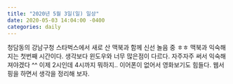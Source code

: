 ```yaml
---
title: "2020년 5월 3일(일) 일상"
date: 2020-05-03 14:04:00 -0400
categories: daily
---
```


청담동의 강남구청 스타벅스에서 새로 산 맥북과 함께 신선 놀음 중 ㅎㅎ
맥북과 익숙해지는 첫번째 시간이다.
생각보다 윈도우와 너무 많은점이 다르다.
자주자주 써서 익숙해져야겠다 ^^
이제 2시인데 4시까지 뭐하지..
이어폰이 없어서 영화보기도 힘들다.
웹서핑을 하면서 생각을 정리해 보자.
